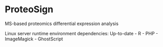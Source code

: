 ProteoSign
==========

MS-based proteomics differential expression analysis

Linux server runtime environment dependencies:
  Up-to-date
    - R
    - PHP
    - ImageMagick
    - GhostScript
    
